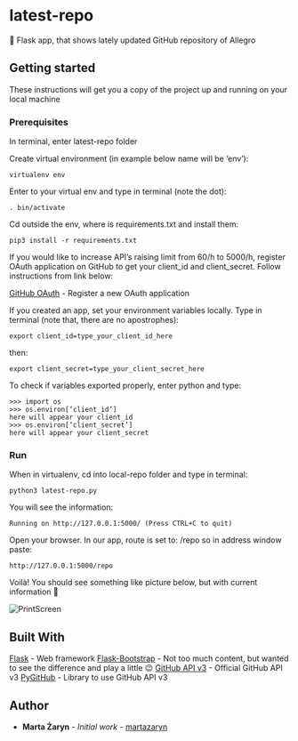 # latest-repo
🐍 Flask app, that shows lately updated GitHub repository of Allegro 

## Getting started

These instructions will get you a copy of the project up and running on your local machine

### Prerequisites

In terminal, enter latest-repo folder

Create virtual environment (in example below name will be ‘env’):

```
virtualenv env
```

Enter to your virtual env and type in terminal (note the dot):

```
. bin/activate
```

Cd outside the env, where is requirements.txt and install them:

```
pip3 install -r requirements.txt
```

If you would like to increase API’s raising limit from 60/h to 5000/h, register OAuth application on GitHub to get your client_id and client_secret. Follow instructions from link below:

[GitHub OAuth](https://github.com/settings/applications/new) - Register a new OAuth application

If you created an app, set your environment variables locally. Type in terminal (note that, there are no apostrophes):

```
export client_id=type_your_client_id_here
```

then:

```
export client_secret=type_your_client_secret_here
```

To check if variables exported properly, enter python and type:

```
>>> import os
>>> os.environ[‘client_id’]
here will appear your client_id
>>> os.environ[‘client_secret’]
here will appear your client_secret
```

### Run 

When in virtualenv, cd into local-repo folder and type in terminal:

```
python3 latest-repo.py
```

You will see the information:

```
Running on http://127.0.0.1:5000/ (Press CTRL+C to quit)
```

Open your browser. In our app, route is set to: /repo so in address window paste:

```
http://127.0.0.1:5000/repo
```

Voilà! You should see something like picture below, but with current information 🙂

![PrintScreen](https://cloud.githubusercontent.com/assets/22544944/25808798/6955172a-340b-11e7-883f-0fd1442f5240.png)

## Built With

[Flask](http://flask.pocoo.org/docs/0.12/) - Web framework
[Flask-Bootstrap](https://pythonhosted.org/Flask-Bootstrap/) - Not too much content, but wanted to see the difference and play a little 😉
[GitHub API v3](https://developer.github.com/v3/) - Official GitHub API v3
[PyGitHub](http://pygithub.readthedocs.io/en/latest/) - Library to use GitHub API v3

## Author

* **Marta Żaryn** - *Initial work* - [martazaryn](https://github.com/martazaryn)